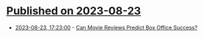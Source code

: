 # [Published on 2023-08-23](index.md)

* [2023-08-23, 17:23:00](https://soylentnews.org/article.pl?sid=23/08/22/0224201&from=rss) - [Can Movie Reviews Predict Box Office Success?](https://soylentnews.org/article.pl?sid=23/08/22/0224201&from=rss)
